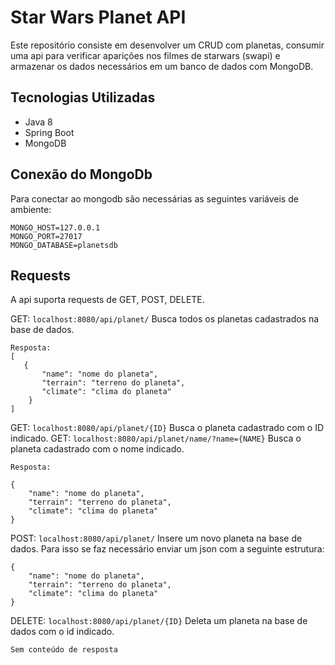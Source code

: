 # Star Wars Planet API
Este repositório consiste em desenvolver um CRUD com planetas, consumir uma api para verificar aparições nos filmes de starwars (swapi) e armazenar os dados necessários em um banco de dados com MongoDB.

## Tecnologias Utilizadas
* Java 8
* Spring Boot
* MongoDB

## Conexão do MongoDb

Para conectar ao mongodb são necessárias as seguintes variáveis de ambiente:

```
MONGO_HOST=127.0.0.1
MONGO_PORT=27017
MONGO_DATABASE=planetsdb
``` 

## Requests
A api suporta requests de GET, POST, DELETE.

GET: `localhost:8080/api/planet/` Busca todos os planetas cadastrados na base de dados.

    Resposta:
    [
       {
           "name": "nome do planeta",
           "terrain": "terreno do planeta",
           "climate": "clima do planeta"
        }
    ]

GET: `localhost:8080/api/planet/{ID}` Busca o planeta cadastrado com o ID indicado.
GET: `localhost:8080/api/planet/name/?name={NAME}` Busca o planeta cadastrado com o nome indicado.

    Resposta:
    
    {
        "name": "nome do planeta",
        "terrain": "terreno do planeta",
        "climate": "clima do planeta"
    }


POST: `localhost:8080/api/planet/` Insere um novo planeta na base de dados. Para isso se faz necessário enviar um json com a seguinte estrutura:

```
{
    "name": "nome do planeta",
    "terrain": "terreno do planeta",
    "climate": "clima do planeta"
}
```

DELETE: `localhost:8080/api/planet/{ID}` Deleta um planeta na base de dados com o id indicado.
    
    Sem conteúdo de resposta